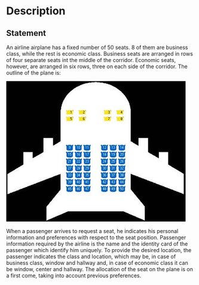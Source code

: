 # Description

## Statement

An airline airplane has a fixed number of 50 seats. 8 of them are business class,
while the rest is economic class. Business seats are arranged in rows of four
separate seats int the middle of the corridor. Economic seats, however, are
arranged in six rows, three on each side of the corridor. The outline of the plane is:

![GUI](docs/specs/InterfazGUI.jpg)

When a passenger arrives to request a seat, he indicates his personal information
and preferences with respect to the seat position. Passenger information required
by the airline is the name and the identity card of the passenger which identify
him uniquely. To provide the desired location, the passenger indicates the class and
location, which may be, in case of business class, window and hallway and, in
case of economic class it can be window, center and hallway. The allocation of the
seat on the plane is on a first come, taking into account previous preferences. 